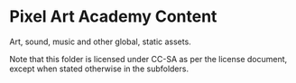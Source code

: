 # Pixel Art Academy Content

Art, sound, music and other global, static assets.

Note that this folder is licensed under CC-SA as per the license document, except when stated otherwise in the subfolders.
